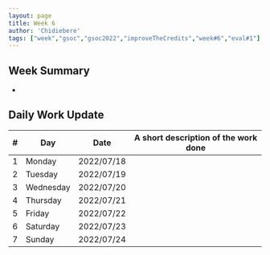 ```yaml
---
layout: page
title: Week 6
author: 'Chidiebere'
tags: ["week","gsoc","gsoc2022","improveTheCredits","week#6","eval#1"]
---
```


## Week Summary
-

## Daily Work Update

|\#|Day|Date|A short description of the work done|  
|---	|---	|---	|---	|  
|1   	| Monday 	|   2022/07/18	|  |  
|2   	| Tuesday  	|   2022/07/19	| 	|  
|3   	| Wednesday |  2022/07/20 	|  |  
|4   	| Thursday  |   2022/07/21	|  |  
|5   	| Friday  	|   2022/07/22	|  |  
|6   	| Saturday  |  2022/07/23|  |  
|7   	| Sunday  	|   2022/07/24	|  |  
